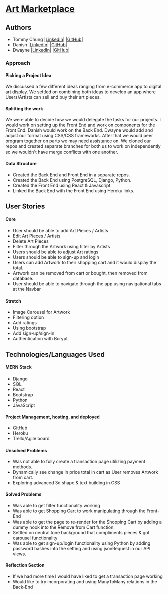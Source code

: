 # [Art Marketplace](https://art-marketplace.herokuapp.com/)

## Authors
- Tommy Chung |[LinkedIn](https://www.linkedin.com/in/tommy-chung93)|  |[GitHub](https://github.com/tommyc93)|
- Danish |[LinkedIn](https://www.linkedin.com/in/danishvirani/)| |[GitHub](https://github.com/danishvirani)|
- Dwayne |[LinkedIn](https://www.linkedin.com/in/miller-0)| |[GitHub](https://github.com/Dwayne92)|

### Approach
#### Picking a Project Idea
We discussed a few different ideas ranging from e-commerce app to digital art display.  We settled on combining both ideas to develop an app where Users/Artists can sell and buy their art pieces.

#### Splitting the work
We were able to decide how we would delegate the tasks for our projects.  I would work on setting up the Front End and work on components for the Front End.  Danish would work on the Back End.  Dwayne would add and adjust our format using CSS/CSS frameworks.  After that we would peer program together on parts we may need assistance on.  We cloned our repos and created separate branches for both us to work on independently so we wouldn't have merge conflicts with one another.

#### Data Structure
- Created the Back End and Front End in a separate repos.
- Created the Back End using PostgreSQL, Django, Python.
- Created the Front End using React & Javascript.
- Linked the Back End with the Front End using Heroku links.

## User Stories
#### Core
- User should be able to add Art Pieces / Artists
- Edit Art Pieces / Artists
- Delete Art Pieces
- Filter through the Artwork using filter by Artists
- Users should be able to adjust Art ratings
- Users should be able to sign-up and login
- Users can add Artwork to their shopping cart and it would display the total.
- Artwork can be removed from cart or bought, then removed from database.
- User should be able to navigate through the app using navigational tabs at the Navbar

#### Stretch
- Image Carousel for Artwork
- Filtering option
- Add ratings
- Using bootstrap
- Add sign-up/sign-in
- Authentication with Bcrypt

## Technologies/Languages Used
#### MERN Stack
- Django
- SQL
- React
- Bootstrap
- Python
- JavaScript

#### Project Management, hosting, and deployed
- GitHub
- Heroku
- Trello/Agile board

#### Unsolved Problems
- Was not able to fully create a transaction page utilizing payment methods.
- Dynamically see change in price total in cart as User removes Artwork from cart.
- Exploring advanced 3d shape & text building in CSS

#### Solved Problems
- Was able to get filter functionality working
- Was able to get Shopping Cart to work manipulating through the Front-End
- Was able to get the page to re-render for the Shopping Cart by adding a dummy hook into the Remove from Cart function.
- Settled on neutral tone background that compliments pieces & got carousel functionality
- Was able to get sign-up/login functionality using Python by adding password hashes into the setting and using jsonRequest in our API views.

#### Reflection Section
- If we had more time I would have liked to get a transaction page working
- Would like to try incorporating and using ManyToMany relations in the Back-End
